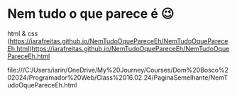 # Nem tudo o que parece é 😉
html & css
(https://iarafreitas.github.io/NemTudoOquePareceEh/NemTudoOquePareceEh.html)https://iarafreitas.github.io/NemTudoOquePareceEh/NemTudoOquePareceEh.html

file:///C:/Users/iarin/OneDrive/My%20Journey/Courses/Dom%20Bosco%202024/Programador%20Web/Class%2016.02.24/PaginaSemelhante/NemTudoOquePareceEh.html
